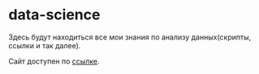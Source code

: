 # data-science
Здесь будут находиться все мои знания по анализу данных(скрипты, ссылки и так далее).

Сайт доступен по [ссылке]( https://nibekasov.github.io/th/).
